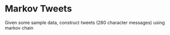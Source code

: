 # Markov Tweets

Given some sample data, construct tweets (280 character messages) using markov chain
